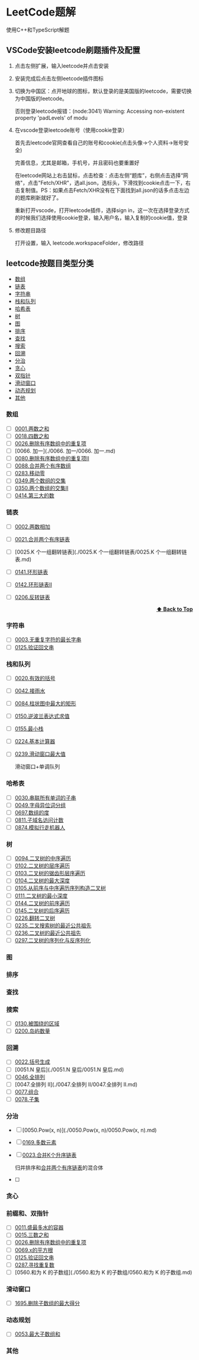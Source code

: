 # LeetCode题解

使用C++和TypeScript解题

## VSCode安装leetcode刷题插件及配置

1. 点击左侧扩展，输入leetcode并点击安装

2. 安装完成后点击左侧leetcode插件图标

3. 切换为中国区：点开地球的图标，默认登录的是美国版的leetcode，需要切换为中国版的leetcode。

   否则登录leetcode报错：(node:3041) Warning: Accessing non-existent property 'padLevels' of modu

4. 在vscode登录leetcode账号（使用cookie登录）

   首先去leetcode官网查看自己的账号和cookie(点击头像->个人资料->账号安全)

   完善信息，尤其是邮箱，手机号，并且密码也要重置好

   在leetcode网站上右击鼠标，点击检查：点击左侧“题库”，右侧点击选择“网络"，点击"Fetch/XHR"，选all.json，选标头，下滑找到cookie点击一下，右击复制值。PS：如果点击Fetch/XHR没有在下面找到all.json的话多点击左边的题库刷新就好了。

   重新打开vscode，打开leetcode插件，选择sign in，这一次在选择登录方式的时候我们选择使用cookie登录，输入用户名，输入复制的cookie值，登录

5. 修改题目路径

   打开设置，输入 leetcode.workspaceFolder，修改路径

## leetcode按题目类型分类

* [数组](#数组)
* [链表](#链表)
* [字符串](#字符串)
* [栈和队列](#栈和队列)
* [哈希表](#哈希表)
* [树](#树)
* [图](#图)
* [排序](#排序)
* [查找](#查找)
* [搜索](#搜索)
* [回溯](#回溯)
* [分治](#分治)
* [贪心](#贪心)
* [双指针](#前缀和、双指针)
* [滑动窗口](#滑动窗口)
* [动态规划](#动态规划)
* [其他](#其他)

### 数组

* [ ] [0001.两数之和](./0001.两数之和/0001.两数之和.md)
* [ ] [0018.四数之和](./0018.四数之和/0018.四数之和.md)
* [ ] [0026.删除有序数组中的重复项](./0026.删除有序数组中的重复项/0026.删除有序数组中的重复项.md)
* [ ] [0066. 加一](./0066. 加一/0066. 加一.md)
* [ ] [0080.删除有序数组中的重复项II](./0080.删除有序数组中的重复项II/0080.删除有序数组中的重复项II.md)
* [ ] [0088.合并两个有序数组](./0088.合并两个有序数组/0088.合并两个有序数组.md)
* [ ] [0283.移动零](./0283.移动零/0283.移动零.md)
* [ ] [0349.两个数组的交集](./0349.两个数组的交集/0349.两个数组的交集.md)
* [ ] [0350.两个数组的交集II](./0350.两个数组的交集II/0350.两个数组的交集II.md)
* [ ] [0414.第三大的数](./0414.第三大的数/0414.第三大的数.md)

### 链表

* [ ] [0002.两数相加](./0002.两数相加/0002.两数相加/readme.md)

* [ ] [<span id="0021">0021.合并两个有序链表</span> ](./0021.合并两个有序链表/0021.合并两个有序链表.md)
* [ ] [0025.K 个一组翻转链表](./0025.K 个一组翻转链表/0025.K 个一组翻转链表.md)
* [ ] [0141.环形链表](./0141.环形链表/0141.环形链表.md)
* [ ] [0142.环形链表II](./0142.环形链表II/0142.环形链表II.md)
* [ ] [0206.反转链表](./0206.反转链表/0206.反转链表.md)

<div align="right">
    <b><a href="#leetcode按题目类型分类">⬆️ Back to Top</a></b>
</div>

### 字符串

* [ ] [0003.无重复字符的最长字串](./0003.无重复字符的最长字串/0003.无重复字符的最长字串.md)
* [ ] [0125.验证回文串](./0125.验证回文串/0125.验证回文串.md)

### 栈和队列

* [ ] [0020.有效的括号](./0020.有效的括号/0020.有效的括号.md)

* [ ] [0042.接雨水](./0042.接雨水/0042.接雨水.md)

* [ ] [0084.柱状图中最大的矩形](./0084.柱状图中最大的矩形/0084.柱状图中最大的矩形.md)

* [ ] [0150.逆波兰表达式求值](./0150.逆波兰表达式求值/0150.逆波兰表达式求值.md)

* [ ] [0155.最小栈](./0155.最小栈/0155.最小栈.md)

* [ ] [0224.基本计算器](./0224.基本计算器/0224.基本计算器.md)

* [ ] [0239.滑动窗口最大值](./0239.滑动窗口最大值/0239.滑动窗口最大值.md)

  滑动窗口+单调队列

### 哈希表

* [ ] [0030.串联所有单词的子串](./0030.串联所有单词的子串/0030.串联所有单词的子串.md)
* [ ] [0049.字母异位词分组](./0049.字母异位词分组/0049.字母异位词分组.md)
* [ ] [0697.数组的度](./0697.数组的度/0697.数组的度.md)
* [ ] [0811.子域名访问计数](./0811.子域名访问计数/0811.子域名访问计数.md)
* [ ] [0874.模拟行走机器人](./0874.模拟行走机器人.md)

### 树

* [ ] [0094.二叉树的中序遍历](./0094.二叉树的中序遍历/0094.二叉树的中序遍历.md)
* [ ] [0102.二叉树的层序遍历](./0102.二叉树的层序遍历/0102.二叉树的层序遍历.md)
* [ ] [0103.二叉树的锯齿形层序遍历](./0103.二叉树的锯齿形层序遍历/0103.二叉树的锯齿形层序遍历.md)
* [ ] [0104.二叉树的最大深度](./0104.二叉树的最大深度/0104.二叉树的最大深度.md)
* [ ] [0105.从前序与中序遍历序列构造二叉树](./0105.从前序与中序遍历序列构造二叉树/0105.从前序与中序遍历序列构造二叉树.md)
* [ ] [0111.二叉树的最小深度](./0111.二叉树的最小深度/0111.二叉树的最小深度.md)
* [ ] [0144.二叉树的前序遍历](./0144.二叉树的前序遍历/0144.二叉树的前序遍历.md)
* [ ] [0145.二叉树的后序遍历](./0145.二叉树的后序遍历/0145.二叉树的后序遍历.md)
* [ ] [0226.翻转二叉树](./0226.翻转二叉树/0226.翻转二叉树.md)
* [ ] [0235.二叉搜索树的最近公共祖先](./0235.二叉搜索树的最近公共祖先/0235.二叉搜索树的最近公共祖先.md)
* [ ] [0236.二叉树的最近公共祖先](./0236.二叉树的最近公共祖先/0236.二叉树的最近公共祖先.md)
* [ ] [0297.二叉树的序列化与反序列化](./0297.二叉树的序列化与反序列化/0297.二叉树的序列化与反序列化.md)

### 图

### 排序

### 查找

### 搜索

* [ ] [0130.被围绕的区域](./0130.被围绕的区域/0130.被围绕的区域.md)
* [ ] [0200.岛屿数量](./0200.岛屿数量/0200.岛屿数量.md)

### 回溯

* [ ] [0022.括号生成](./0022.括号生成/0022.括号生成.md)
* [ ] [0051.N 皇后](./0051.N 皇后/0051.N 皇后.md)
* [ ] [0046.全排列](./0046.全排列/0046.全排列.md)
* [ ] [0047.全排列 II](./0047.全排列 II/0047.全排列 II.md)
* [ ] [0077.组合](./0077.组合/0077.组合.md)
* [ ] [0078.子集](./0078.子集/0078.子集.md)

### 分治

* [ ] [0050.Pow(x, n)](./0050.Pow(x, n)/0050.Pow(x, n).md)
* [ ] [0169.多数元素](./0169.多数元素/0169.多数元素.md)

* [ ] [0023.合并K个升序链表](./0023.合并K个升序链表/0023.合并K个升序链表.md)

  归并排序和[合并两个有序链表](#0021)的混合体

* [ ] 

### 贪心

### 前缀和、双指针

* [ ] [0011.盛最多水的容器](./0011.盛最多水的容器/0011.盛最多水的容器.md)
* [ ] [0015.三数之和](./0015.三数之和/0015.三数之和.md)
* [ ] [0026.删除有序数组中的重复项](./0026.删除有序数组中的重复项/0026.删除有序数组中的重复项.md)
* [ ] [0069.x的平方根](./0069.x的平方根/0069.x的平方根.md)
* [ ] [0125.验证回文串](./0125.验证回文串/0125.验证回文串.md)
* [ ] [0287.寻找重复数](./0287.寻找重复数/0287.寻找重复数.md)
* [ ] [0560.和为 K 的子数组](./0560.和为 K 的子数组/0560.和为 K 的子数组.md)

### 滑动窗口

* [ ] [1695.删除子数组的最大得分](./1695.删除子数组的最大得分/1695.删除子数组的最大得分.md)

### 动态规划

* [ ] [0053.最大子数组和](./0053.最大子数组和/0053.最大子数组和.md)

### 其他